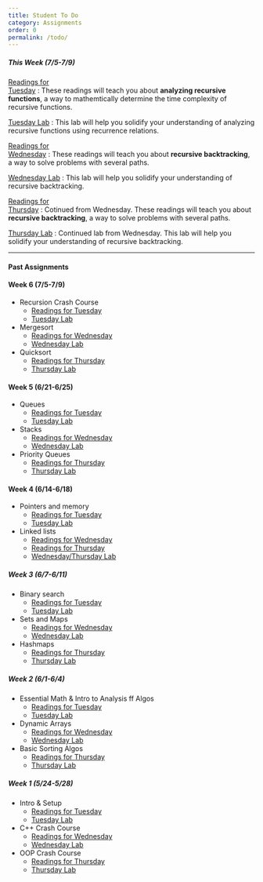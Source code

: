 ```yaml
---
title: Student To Do
category: Assignments
order: 0
permalink: /todo/
---
```


##### This Week (7/5-7/9)
[Readings for<br>Tuesday](/sm21/wk7#tues)
: These readings will teach you about **analyzing recursive functions**, a way to mathemtically determine the time complexity of recursive functions.

[Tuesday Lab](https://www.gradescope.com/courses/271139/assignments/1369321/)
: This lab will help you solidify your understanding of analyzing recursive functions using recurrence relations.

[Readings for<br>Wednesday](/sm21/wk7#weds)
: These readings will teach you about **recursive backtracking**, a way to solve problems with several paths.

[Wednesday Lab](/sm21/lab18)
: This lab will help you solidify your understanding of recursive backtracking.

[Readings for<br>Thursday](/sm21/wk7#thurs)
: Cotinued from Wednesday. These readings will teach you about **recursive backtracking**, a way to solve problems with several paths.

[Thursday Lab](/sm21/lab18)
: Continued lab from Wednesday. This lab will help you solidify your understanding of recursive backtracking.

---

#### Past Assignments

#### Week 6 (7/5-7/9)
- Recursion Crash Course
	- [Readings for Tuesday](/sm21/wk6#tues)
	- [Tuesday Lab](/sm21/lab15)
- Mergesort
	- [Readings for Wednesday](/sm21/wk6#weds)
	- [Wednesday Lab](/sm21/lab16)
- Quicksort
	- [Readings for Thursday](/sm21/wk6#thurs)
	- [Thursday Lab](/sm21/lab16)

#### Week 5 (6/21-6/25)
- Queues
	- [Readings for Tuesday](/sm21/wk5#tues)
	- [Tuesday Lab](/sm21/lab12/)
- Stacks
	- [Readings for Wednesday](/sm21/wk5#weds)
	- [Wednesday Lab](/sm21/lab13/)
- Priority Queues
	- [Readings for Thursday](/sm21/wk5#thurs)
	- [Thursday Lab](/sm21/lab14/)

#### Week 4 (6/14-6/18)
- Pointers and memory
	- [Readings for Tuesday](/sm21/wk4#tues)
	- [Tuesday Lab](/sm21/lab10)
- Linked lists
	- [Readings for Wednesday](/sm21/wk4#weds)
	- [Readings for Thursday](/sm21/wk4#thurs)
	- [Wednesday/Thursday Lab](/sm21/lab11)

##### Week 3 (6/7-6/11)
- Binary search
	- [Readings for Tuesday](/sm21/wk3#tues)  
	- [Tuesday Lab](/sm21/lab07)  
- Sets and Maps
	- [Readings for Wednesday](/sm21/wk3#weds)  
	- [Wednesday Lab](/sm21/lab08)  
- Hashmaps
	- [Readings for Thursday](/sm21/wk3#thurs)  
	- [Thursday Lab](/sm21/lab09)  

##### Week 2 (6/1-6/4)
- Essential Math & Intro to Analysis ff Algos
	- [Readings for Tuesday](/sm21/wk2#tues)
	- [Tuesday Lab](/sm21/lab04)
- Dynamic Arrays
	- [Readings for Wednesday](/sm21/wk2#weds)
	- [Wednesday Lab](/sm21/lab05)
- Basic Sorting Algos
	- [Readings for Thursday](/sm21/wk2#thurs)
	- [Thursday Lab](/sm21/lab06)

##### Week 1 (5/24-5/28)
- Intro & Setup
	- [Readings for Tuesday](/sm21/wk1#tues)
	- [Tuesday Lab](/sm21/lab01)
- C++ Crash Course
	- [Readings for Wednesday](/sm21/wk1#weds)
	- [Wednesday Lab](/sm21/lab02)
- OOP Crash Course
	- [Readings for Thursday](/sm21/wk1#thurs)
	- [Thursday Lab](/sm21/lab03)
